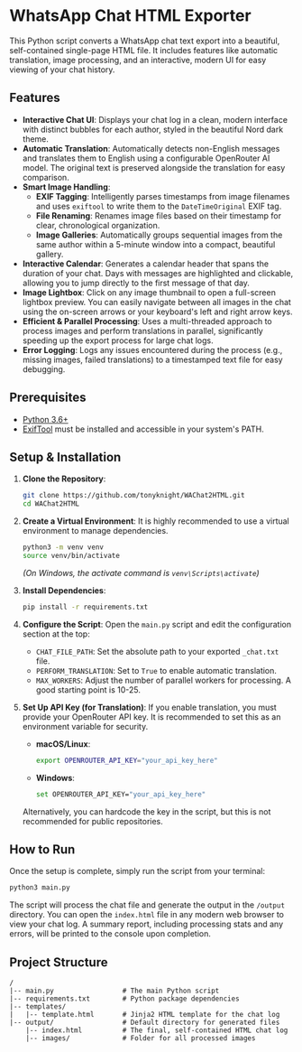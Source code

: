 # WhatsApp Chat HTML Exporter

This Python script converts a WhatsApp chat text export into a beautiful, self-contained single-page HTML file. It includes features like automatic translation, image processing, and an interactive, modern UI for easy viewing of your chat history.

## Features

- **Interactive Chat UI**: Displays your chat log in a clean, modern interface with distinct bubbles for each author, styled in the beautiful Nord dark theme.
- **Automatic Translation**: Automatically detects non-English messages and translates them to English using a configurable OpenRouter AI model. The original text is preserved alongside the translation for easy comparison.
- **Smart Image Handling**:
    - **EXIF Tagging**: Intelligently parses timestamps from image filenames and uses `exiftool` to write them to the `DateTimeOriginal` EXIF tag.
    - **File Renaming**: Renames image files based on their timestamp for clear, chronological organization.
    - **Image Galleries**: Automatically groups sequential images from the same author within a 5-minute window into a compact, beautiful gallery.
- **Interactive Calendar**: Generates a calendar header that spans the duration of your chat. Days with messages are highlighted and clickable, allowing you to jump directly to the first message of that day.
- **Image Lightbox**: Click on any image thumbnail to open a full-screen lightbox preview. You can easily navigate between all images in the chat using the on-screen arrows or your keyboard's left and right arrow keys.
- **Efficient & Parallel Processing**: Uses a multi-threaded approach to process images and perform translations in parallel, significantly speeding up the export process for large chat logs.
- **Error Logging**: Logs any issues encountered during the process (e.g., missing images, failed translations) to a timestamped text file for easy debugging.

## Prerequisites

- [Python 3.6+](https://www.python.org/downloads/)
- [ExifTool](https://exiftool.org/install.html) must be installed and accessible in your system's PATH.

## Setup & Installation

1.  **Clone the Repository**:
    ```bash
    git clone https://github.com/tonyknight/WAChat2HTML.git
    cd WAChat2HTML
    ```

2.  **Create a Virtual Environment**: It is highly recommended to use a virtual environment to manage dependencies.
    ```bash
    python3 -m venv venv
    source venv/bin/activate
    ```
    *(On Windows, the activate command is `venv\Scripts\activate`)*

3.  **Install Dependencies**:
    ```bash
    pip install -r requirements.txt
    ```

4.  **Configure the Script**: Open the `main.py` script and edit the configuration section at the top:
    - `CHAT_FILE_PATH`: Set the absolute path to your exported `_chat.txt` file.
    - `PERFORM_TRANSLATION`: Set to `True` to enable automatic translation.
    - `MAX_WORKERS`: Adjust the number of parallel workers for processing. A good starting point is 10-25.

5.  **Set Up API Key (for Translation)**: If you enable translation, you must provide your OpenRouter API key. It is recommended to set this as an environment variable for security.

    - **macOS/Linux**:
      ```bash
      export OPENROUTER_API_KEY="your_api_key_here"
      ```
    - **Windows**:
      ```bash
      set OPENROUTER_API_KEY="your_api_key_here"
      ```
    Alternatively, you can hardcode the key in the script, but this is not recommended for public repositories.

## How to Run

Once the setup is complete, simply run the script from your terminal:

```bash
python3 main.py
```

The script will process the chat file and generate the output in the `/output` directory. You can open the `index.html` file in any modern web browser to view your chat log. A summary report, including processing stats and any errors, will be printed to the console upon completion.

## Project Structure

```
/
|-- main.py                 # The main Python script
|-- requirements.txt        # Python package dependencies
|-- templates/
|   |-- template.html       # Jinja2 HTML template for the chat log
|-- output/                 # Default directory for generated files
    |-- index.html          # The final, self-contained HTML chat log
    |-- images/             # Folder for all processed images
```

